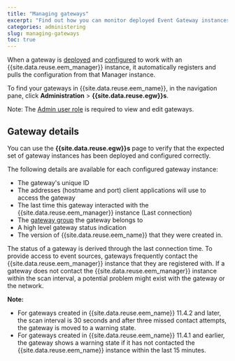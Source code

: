 ```yaml
---
title: "Managing gateways"
excerpt: "Find out how you can monitor deployed Event Gateway instances in the Event Endpoint Management UI."
categories: administering
slug: managing-gateways
toc: true
---
```


When a gateway is [deployed](../../installing/install-gateway) and [configured](../../installing/configuring) to work with an {{site.data.reuse.eem_manager}} instance, it automatically registers and pulls the configuration from that Manager instance.

To find your gateways in {{site.data.reuse.eem_name}}, in the navigation pane, click **Administration** > **{{site.data.reuse.egw}}s**. 

Note: The [Admin user role](../../security/user-roles) is required to view and edit gateways.

## Gateway details

You can use the **{{site.data.reuse.egw}}s** page to verify that the expected set of gateway instances has been deployed and configured correctly.

The following details are available for each configured gateway instance:

- The gateway's unique ID
- The addresses (hostname and port) client applications will use to access the gateway
- The last time this gateway interacted with the {{site.data.reuse.eem_manager}} instance (Last connection)
- The [gateway group](../../about/key-concepts#gateway-group) the gateway belongs to
- A high level gateway status indication
- The version of {{site.data.reuse.eem_name}} that they were created in.

The status of a gateway is derived through the last connection time. To provide access to event sources, gateways frequently contact the {{site.data.reuse.eem_manager}} instance that they are registered with. If a gateway does not contact the {{site.data.reuse.eem_manager}} instance within the scan interval, a potential problem might exist with the gateway or the network.  

**Note:**
- For gateways created in {{site.data.reuse.eem_name}} 11.4.2 and later, the scan interval is 30 seconds and after three missed contact attempts, the gateway is moved to a warning state.
- For gateways created in {{site.data.reuse.eem_name}} 11.4.1 and earlier, the gateway shows a warning state if it has not contacted the {{site.data.reuse.eem_name}} instance within the last 15 minutes.


